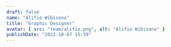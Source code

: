 ```yaml
---
draft: false
name: "Alifio Wibisono"
title: "Graphic Designer"
avatar: { src: "team/alifio.png", alt: "Alifio Wibisono" }
publishDate: "2022-10-07 15:39"
---
```

